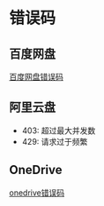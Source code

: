 # 错误码

## 百度网盘

[百度网盘错误码](https://pan.baidu.com/union/doc/okumlx17r)

## 阿里云盘

* 403: 超过最大并发数
* 429: 请求过于频繁

## OneDrive

[onedrive错误码](https://learn.microsoft.com/zh-cn/onedrive/developer/rest-api/concepts/errors?view=odsp-graph-online)
